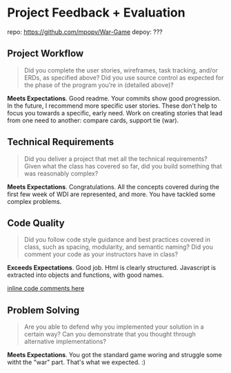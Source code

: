 # Project Feedback + Evaluation

repo: https://github.com/mpopv/War-Game
depoy: ???

## Project Workflow

> Did you complete the user stories, wireframes, task tracking, and/or ERDs, as specified above? Did you use source control as expected for the phase of the program you’re in (detailed above)?

**Meets Expectations**. Good readme.  Your commits show good progression. In the future, I recommend more specific user stories.  These don't help to focus you towards a specific, early need.  Work on creating stories that lead from one need to another: compare cards, support tie (war).

## Technical Requirements

> Did you deliver a project that met all the technical requirements? Given what the class has covered so far, did you build something that was reasonably complex?

**Meets Expectations**. Congratulations.  All the concepts covered during the first few week of WDI are represented, and more.  You have tackled some complex problems.

## Code Quality

> Did you follow code style guidance and best practices covered in class, such as spacing, modularity, and semantic naming? Did you comment your code as your instructors have in class?

**Exceeds Expectations**. Good job. Html is clearly structured. Javascript is extracted into objects and functions, with good names.

[inline code comments here](https://github.com/mpopv/War-Game/compare/master...mattscilipoti:feedback_mms)

## Problem Solving

> Are you able to defend why you implemented your solution in a certain way? Can you demonstrate that you thought through alternative implementations?

**Meets Expectations**.  You got the standard game woring and struggle some witht the "war" part.  That's what we expected.  :)
